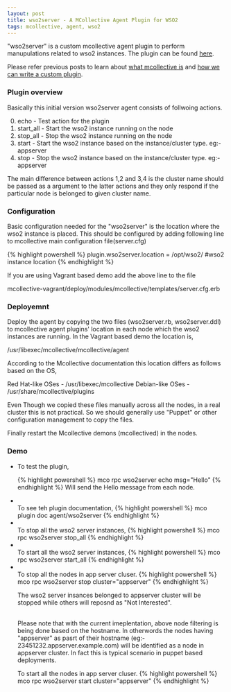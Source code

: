 ```yaml
---
layout: post
title: wso2server - A MCollective Agent Plugin for WSO2
tags: mcollective, agent, wso2
---
```


"wso2server" is a custom mcollective agent plugin to perform manupulations related to wso2 instances. The plugin can be found <a href="https://github.com/shamika/wso2-mcollective-plugin" target="_blank">here</a>.

Please refer previous posts to learn about <a href="http://shamika.github.io/First-Steps-on-MCollective/" target="_blank">what mcollective is</a> and <a href="http://shamika.github.io/Create-Custom-MCollective-Agent-Plugin/" target="_blank">how we can write a custom plugin</a>.

<h3>Plugin overview</h3>

Basically this initial version wso2server agent consists of follwoing actions.

0. echo - Test action for the plugin 
1. start_all - Start the wso2 instance running on the node
2. stop_all - Stop the wso2 instance running on the node
3. start - Start the wso2 instance based on the instance/cluster type. eg:- appserver
4. stop - Stop the wso2 instance based on the instance/cluster type. eg:- appserver

The main difference between actions 1,2 and 3,4 is the cluster name should be passed as a argument to the latter actions and they only respond if the particular node is belonged to given cluster name.

<h3>Configuration</h3>

Basic configuration needed for the "wso2server" is the location where the wso2 instance is placed. This should be configured by adding following line to mcollective main configuration file(server.cfg)

{% highlight powershell %}
  plugin.wso2server.location = /opt/wso2/ #wso2 instance location
{% endhighlight %}

If you are using Vagrant based demo add the above line to the file 

  mcollective-vagrant/deploy/modules/mcollective/templates/server.cfg.erb
  
<h3>Deployemnt</h3> 

Deploy the agent by copying the two files (wso2server.rb, wso2server.ddl) to mcollective agent plugins' location in each node which the wso2 instances are running. In the Vagrant based demo the location is, 

/usr/libexec/mcollective/mcollective/agent 

According to the Mcollective documentation this location differs as follows based on the OS, 

Red Hat-like OSes - /usr/libexec/mcollective 
Debian-like OSes - /usr/share/mcollective/plugins 

Even Though we copied these files manually across all the nodes, in a real cluster this is not practical. So we should generally use "Puppet" or other configuration management to copy the files.

Finally restart the Mcollective demons (mcollectived) in the nodes.

<h3>Demo</h3>

<ul><li>
To test the plugin,

{% highlight powershell %}
mco rpc wso2server echo msg="Hello"
{% endhighlight %}
Will send the Hello message from each node.
<li></li>
To see teh plugin documentation,
{% highlight powershell %}
mco plugin doc agent/wso2server
{% endhighlight %}
<li></li>
To stop all the wso2 server instances,
{% highlight powershell %}
mco rpc wso2server stop_all
{% endhighlight %}
<li></li>
To start all the wso2 server instances,
{% highlight powershell %}
mco rpc wso2server start_all
{% endhighlight %}
<li></li>
To stop all the nodes in app server cluser.
{% highlight powershell %}
mco rpc wso2server stop cluster="appserver"
{% endhighlight %}

The wso2 server insances belonged to appserver cluster will be stopped while others will reposnd as "Not Interested".<br/><br/>

Please note that with the current imeplentation, above node filtering is being done based on the hostname. In otherwords the nodes having "appserver" as pasrt of their hostname (eg:- 23451232.appserver.example.com) will be identified as a node in appserver cluster. In fact this is typical scenario in puppet based deployments.
</li></li>
To start all the nodes in app server cluser.
{% highlight powershell %}
mco rpc wso2server start cluster="appserver"
{% endhighlight %}
</li></ul>





